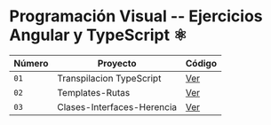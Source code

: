 # Programación Visual -- Ejercicios Angular y TypeScript ⚛️




| Número | Proyecto | Código |
| --- | --- | --- |
| `01` | Transpilacion TypeScript | [Ver](transpilacion-ts) |
| `02` | Templates-Rutas | [Ver](template-angular) |
| `03` | Clases-Interfaces-Herencia | [Ver](clases-interfaces-herencia) |